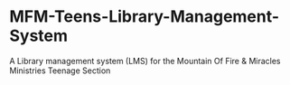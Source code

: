 # MFM-Teens-Library-Management-System
A Library management system (LMS) for the Mountain Of Fire &amp; Miracles Ministries Teenage Section
